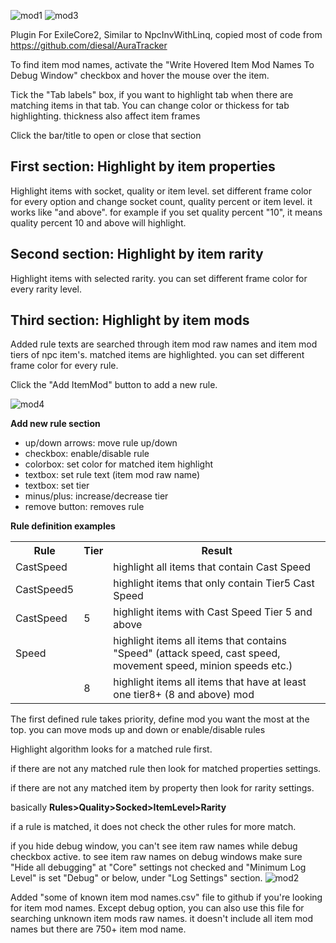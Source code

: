 ![mod1](https://github.com/user-attachments/assets/e6beacbd-4a57-41c6-86bd-76883c775249)
![mod3](https://github.com/user-attachments/assets/0bff9d5a-851e-4bef-95f0-1cfc9e53c2ef)


Plugin For ExileCore2, Similar to NpcInvWithLinq, copied most of code from https://github.com/diesal/AuraTracker <p/>

To find item mod names, activate the "Write Hovered Item Mod Names To Debug Window" checkbox and hover the mouse over the item. <p/>

Tick the "Tab labels" box, if you want to highlight tab when there are matching items in that tab. You can change color or thickess for tab highlighting. thickness also affect item frames<p/>

Click the bar/title to open or close that section<p/>

<h2>First section: Highlight by item properties</h2><p/>
Highlight items with socket, quality or item level. set different frame color for every option and change socket count, quality percent or item level. it works like "and above". for example if you set quality percent "10", it means quality percent 10 and above will highlight.<p/>

<h2>Second section: Highlight by item rarity</h2><p/>
Highlight items with selected rarity. you can set different frame color for every rarity level.<p/>

<h2>Third section: Highlight by item mods</h2><p/>
Added rule texts are searched through item mod raw names and item mod tiers of npc item's. matched items are highlighted. you can set different frame color for every rule.<p/>

Click the "Add ItemMod" button to add a new rule.<p/>
![mod4](https://github.com/user-attachments/assets/1e8d7d5d-51cf-4132-a527-d255fba134bf)
<p/>
<b>Add new rule section</b>
<ul>
  <li>up/down arrows: move rule up/down</li>
  <li>checkbox: enable/disable rule</li>
  <li>colorbox: set color for matched item highlight</li>
  <li>textbox: set rule text (item mod raw name)</li>
  <li>textbox: set tier</li>
  <li>minus/plus: increase/decrease tier</li>
  <li>remove button: removes rule</li>
</ul>
<p/>
<b>Rule definition examples</b><p/>
<table>
  <th>Rule</th>
  <th>Tier</th>
  <th>Result</th>
  <tr>
    <td>CastSpeed</td>
    <td></td>
    <td>highlight all items that contain Cast Speed</td>
  </tr>
  <tr>
    <td>CastSpeed5</td>
    <td></td>
    <td>highlight items that only contain Tier5 Cast Speed</td>
  </tr>
  <tr>
    <td>CastSpeed</td>
    <td>5</td>
    <td>highlight items with Cast Speed ​​Tier 5 and above</td>
  </tr>
  <tr>
    <td>Speed</td>
    <td></td>
    <td>highlight items all items that contains "Speed" (attack speed, cast speed, movement speed, minion speeds etc.)</td>
  </tr>
  <tr>
    <td></td>
    <td>8</td>
    <td>highlight items all items that have at least one tier8+ (8 and above) mod</td>
  </tr>
</table>
<p/>
The first defined rule takes priority, define mod you want the most at the top. you can move mods up and down or enable/disable rules<p/>
<p/>
Highlight algorithm looks for a matched rule first.<p/>
if there are not any matched rule then look for matched properties settings. <p/>
if there are not any matched item by property then look for rarity settings. <p/>
basically <b>Rules>Quality>Socked>ItemLevel>Rarity</b><p/>
<p/>
if a rule is matched, it does not check the other rules for more match. <p/>


if you hide debug window, you can't see item raw names while debug checkbox active. to see item raw names on debug windows make sure "Hide all debugging" at "Core" settings not checked and "Minimum Log Level" is set "Debug" or below, under "Log Settings" section.
![mod2](https://github.com/user-attachments/assets/92caf70f-694e-4578-9537-6fd6e6ab4d1f)


Added "some of known item mod names.csv" file to github if you're looking for item mod names. Except debug option, you can also use this file for searching unknown item mods raw names. it doesn't include all item mod names but there are 750+ item mod name.
